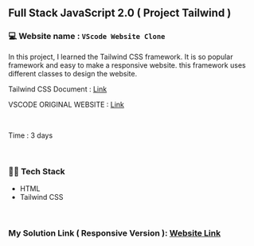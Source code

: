 ## Full Stack JavaScript 2.0 ( Project Tailwind )

### 💻 Website name : `VScode Website Clone`


In this project, I learned the Tailwind CSS framework. It is so popular framework and easy to make a responsive website. this framework uses different classes to design the website.

Tailwind CSS Document : [Link](https://tailwindcss.com/docs/installation)

VSCODE ORIGINAL WEBSITE : [Link](https://code.visualstudio.com/)


<br>

Time : 3 days

<br>

### 👨‍💻 Tech Stack

- HTML
- Tailwind CSS

<br>

### My Solution Link ( Responsive Version ): [Website Link](https://earnest-jelly-91a5c7.netlify.app/)

<br>

